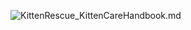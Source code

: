 ![KittenRescue_KittenCareHandbook.md](https://kittenrescue.org/wp-content/uploads/2017/03/KittenRescue_KittenCareHandbook.jpg)